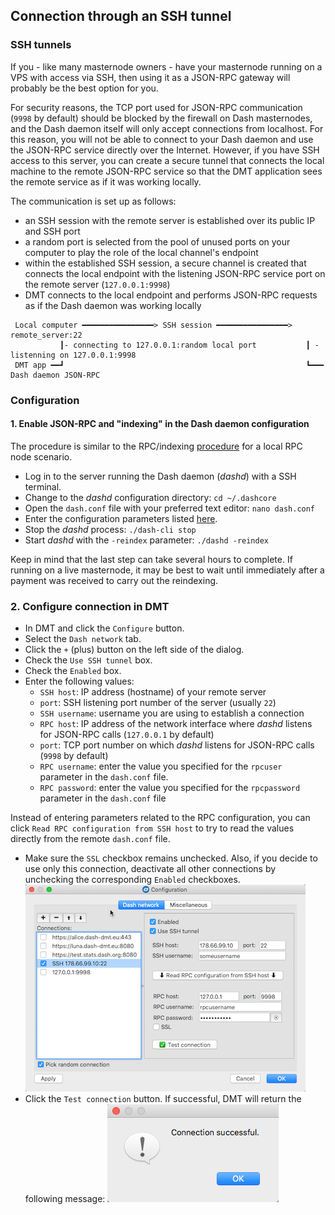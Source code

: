 ## Connection through an SSH tunnel

### SSH tunnels
If you - like many masternode owners - have your masternode running on a VPS with access via SSH, then using it as a JSON-RPC gateway will probably be the best option for you.

For security reasons, the TCP port used for JSON-RPC communication (`9998` by default) should be blocked by the firewall on Dash masternodes, and the Dash daemon itself will only accept connections from localhost. For this reason, you will not be able to connect to your Dash daemon and use the JSON-RPC service directly over the Internet. However, if you have SSH access to this server, you can create a secure tunnel that connects the local machine to the remote JSON-RPC service so that the DMT application sees the remote service as if it was working locally.

The communication is set up as follows:
 * an SSH session with the remote server is established over its public IP and SSH port
 * a random port is selected from the pool of unused ports on your computer to play the role of the local channel's endpoint
 * within the established SSH session, a secure channel is created that connects the local endpoint with the listening JSON-RPC service port on the remote server (`127.0.0.1:9998`)
 * DMT connects to the local endpoint and performs JSON-RPC requests as if the Dash daemon was working locally


```
 Local computer ━━━━━━━━━━━━━━━━> SSH session ━━━━━━━━━━━━━━━━> remote_server:22
           ┃- connecting to 127.0.0.1:random local port           ┃ - listenning on 127.0.0.1:9998
 DMT app ━━┛                                                      ┗━━━ Dash daemon JSON-RPC
```

### Configuration

#### 1. Enable JSON-RPC and "indexing" in the Dash daemon configuration
The procedure is similar to the RPC/indexing [procedure](config-connection-direct.md#2-enable-json-rpc-and-indexing-in-the-dash-core) for a local RPC node scenario.
 * Log in to the server running the Dash daemon (*dashd*) with a SSH terminal.
 * Change to the *dashd* configuration directory: `cd ~/.dashcore`
 * Open the `dash.conf` file with your preferred text editor: `nano dash.conf`
 * Enter the configuration parameters listed [here](config-connection-direct.md#21-set-the-required-parameters-in-the-dashconf-file).
 * Stop the *dashd* process: `./dash-cli stop`
 * Start *dashd* with the `-reindex` parameter: `./dashd -reindex`

Keep in mind that the last step can take several hours to complete. If running on a live masternode, it may be best to wait until immediately after a payment was received to carry out the reindexing.

### 2. Configure connection in DMT
 * In DMT and click the `Configure` button.
 * Select the `Dash network` tab.
 * Click the `+` (plus) button on the left side of the dialog.
 * Check the `Use SSH tunnel` box.
 * Check the `Enabled` box.
 * Enter the following values:
   * `SSH host`: IP address (hostname) of your remote server
   * `port`: SSH listening port number of the server (usually `22`)
   * `SSH username`: username you are using to establish a connection
   * `RPC host`: IP address of the network interface where *dashd* listens for JSON-RPC calls (`127.0.0.1` by default)
   * `port`: TCP port number on which *dashd* listens for JSON-RPC calls (`9998` by default)
   * `RPC username`: enter the value you specified for the `rpcuser` parameter in the `dash.conf` file.
   * `RPC password`: enter the value you specified for the `rpcpassword` parameter in the `dash.conf` file

Instead of entering parameters related to the RPC configuration, you can click `Read RPC configuration from SSH host` to try to read the values directly from the remote `dash.conf` file.
 * Make sure the `SSL` checkbox remains unchecked. Also, if you decide to use only this connection, deactivate all other connections by unchecking the corresponding `Enabled` checkboxes.
    ![!](img/dmt-config-dlg-conn-ssh.png)
 * Click the `Test connection` button. If successful, DMT will return the following message:
    ![](img/dmt-conn-success.png)


